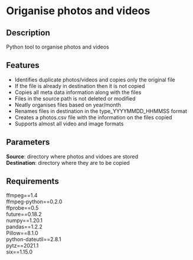 # Origanise photos and videos
## Description
Python tool to organise photos and videos
## Features
* Identifies duplicate photos/videos and copies only the original file
* If the file is already in destination then it is not copied
* Copies all meta data information along with the files
* Files in the source path is not deleted or modified
* Neatly organises files based on year/month
* Renames files in destination in the type_YYYYMMDD_HHMMSS format
* Creates a photos.csv file with the information on the files copied
* Supports almost all video and image formats
## Parameters
**Source**: directory where photos and vidoes are stored  
**Destination**: directory where they are to be copied
## Requirements
ffmpeg==1.4  
ffmpeg-python==0.2.0  
ffprobe==0.5  
future==0.18.2  
numpy==1.20.1  
pandas==1.2.2  
Pillow==8.1.0  
python-dateutil==2.8.1  
pytz==2021.1  
six==1.15.0  
